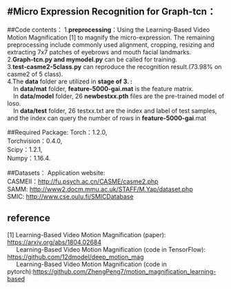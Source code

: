#Micro Expression Recognition for Graph-tcn：
-------------------------------------------------------------------------------------------------------------------
##Code contents：
1.__preprocessing__：Using the Learning-Based Video Motion Magnification [1] to magnify the micro-expression. The remaining preprocessing include commonly used alignment, cropping, resizing and extracting 7x7 patches of eyebrows and mouth facial landmarks.  
2.__Graph-tcn.py and mymodel.py__ can be called for training.  
3.__test-casme2-5class.py__ can reproduce the recognition result.(73.98% on casme2 of 5 class).  
4.The __data__ folder are utilized in __stage of 3. :__  
&#8195;In __data/mat__ folder, __feature-5000-gai.mat__  is the feature matrix.  
&#8195;In __data/model__ folder, 26 __newbestxx.pth__ files are the pre-trained model of loso.  
&#8195;In __data/test__ folder, 26 testxx.txt are the index and label of test samples, and the index can query the number of rows in __feature-5000-gai__.mat

##Required Package:
Torch：1.2.0,    
Torchvision：0.4.0,  
Scipy：1.2.1,  
Numpy：1.16.4.  

##Datasets：
Application website:  
CASMEII：http://fu.psych.ac.cn/CASME/casme2.php  
SAMM: http://www2.docm.mmu.ac.uk/STAFF/M.Yap/dataset.php  
SMIC: http://www.cse.oulu.fi/SMICDatabase  

## reference
[1] Learning-Based Video Motion Magnification (paper): <https://arxiv.org/abs/1804.02684>  
&#8195;&#8194;Learning-Based Video Motion Magnification (code in TensorFlow): <https://github.com/12dmodel/deep_motion_mag>  
&#8195;&#8194;Learning-Based Video Motion Magnification (code in pytorch):<https://github.com/ZhengPeng7/motion_magnification_learning-based>  

